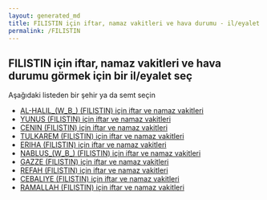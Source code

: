 ```yaml
---
layout: generated_md
title: FILISTIN için iftar, namaz vakitleri ve hava durumu - il/eyalet seç
permalink: /FILISTIN
---
```


## FILISTIN için iftar, namaz vakitleri ve hava durumu  görmek için bir il/eyalet seç

Aşağıdaki listeden bir şehir ya da semt seçin

* [AL-HALIL_(W_B_) (FILISTIN) için iftar ve namaz vakitleri](/FILISTIN/AL-HALIL_(W_B_))
* [YUNUS (FILISTIN) için iftar ve namaz vakitleri](/FILISTIN/YUNUS)
* [CENIN (FILISTIN) için iftar ve namaz vakitleri](/FILISTIN/CENIN)
* [TULKAREM (FILISTIN) için iftar ve namaz vakitleri](/FILISTIN/TULKAREM)
* [ERIHA (FILISTIN) için iftar ve namaz vakitleri](/FILISTIN/ERIHA)
* [NABLUS_(W_B_) (FILISTIN) için iftar ve namaz vakitleri](/FILISTIN/NABLUS_(W_B_))
* [GAZZE (FILISTIN) için iftar ve namaz vakitleri](/FILISTIN/GAZZE)
* [REFAH (FILISTIN) için iftar ve namaz vakitleri](/FILISTIN/REFAH)
* [CEBALIYE (FILISTIN) için iftar ve namaz vakitleri](/FILISTIN/CEBALIYE)
* [RAMALLAH (FILISTIN) için iftar ve namaz vakitleri](/FILISTIN/RAMALLAH)
